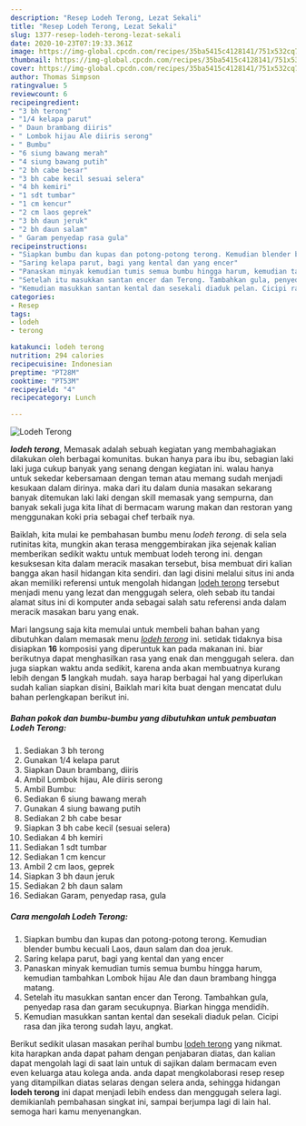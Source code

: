 ```yaml
---
description: "Resep Lodeh Terong, Lezat Sekali"
title: "Resep Lodeh Terong, Lezat Sekali"
slug: 1377-resep-lodeh-terong-lezat-sekali
date: 2020-10-23T07:19:33.361Z
image: https://img-global.cpcdn.com/recipes/35ba5415c4128141/751x532cq70/lodeh-terong-foto-resep-utama.jpg
thumbnail: https://img-global.cpcdn.com/recipes/35ba5415c4128141/751x532cq70/lodeh-terong-foto-resep-utama.jpg
cover: https://img-global.cpcdn.com/recipes/35ba5415c4128141/751x532cq70/lodeh-terong-foto-resep-utama.jpg
author: Thomas Simpson
ratingvalue: 5
reviewcount: 6
recipeingredient:
- "3 bh terong"
- "1/4 kelapa parut"
- " Daun brambang diiris"
- " Lombok hijau Ale diiris serong"
- " Bumbu"
- "6 siung bawang merah"
- "4 siung bawang putih"
- "2 bh cabe besar"
- "3 bh cabe kecil sesuai selera"
- "4 bh kemiri"
- "1 sdt tumbar"
- "1 cm kencur"
- "2 cm laos geprek"
- "3 bh daun jeruk"
- "2 bh daun salam"
- " Garam penyedap rasa gula"
recipeinstructions:
- "Siapkan bumbu dan kupas dan potong-potong terong. Kemudian blender bumbu kecuali Laos, daun salam dan doa jeruk."
- "Saring kelapa parut, bagi yang kental dan yang encer"
- "Panaskan minyak kemudian tumis semua bumbu hingga harum, kemudian tambahkan Lombok hijau Ale dan daun brambang hingga matang."
- "Setelah itu masukkan santan encer dan Terong. Tambahkan gula, penyedap rasa dan garam secukupnya. Biarkan hingga mendidih."
- "Kemudian masukkan santan kental dan sesekali diaduk pelan. Cicipi rasa dan jika terong sudah layu, angkat."
categories:
- Resep
tags:
- lodeh
- terong

katakunci: lodeh terong 
nutrition: 294 calories
recipecuisine: Indonesian
preptime: "PT28M"
cooktime: "PT53M"
recipeyield: "4"
recipecategory: Lunch

---
```



![Lodeh Terong](https://img-global.cpcdn.com/recipes/35ba5415c4128141/751x532cq70/lodeh-terong-foto-resep-utama.jpg)

<b><i>lodeh terong</i></b>, Memasak adalah sebuah kegiatan yang membahagiakan dilakukan oleh berbagai komunitas. bukan hanya para ibu ibu, sebagian laki laki juga cukup banyak yang senang dengan kegiatan ini. walau hanya untuk sekedar kebersamaan dengan teman atau memang sudah menjadi kesukaan dalam dirinya. maka dari itu dalam dunia masakan sekarang banyak ditemukan laki laki dengan skill memasak yang sempurna, dan banyak sekali juga kita lihat di bermacam warung makan dan restoran yang menggunakan koki pria sebagai chef terbaik nya.

Baiklah, kita mulai ke pembahasan bumbu menu <i>lodeh terong</i>. di sela sela rutinitas kita, mungkin akan terasa menggembirakan jika sejenak kalian memberikan sedikit waktu untuk membuat lodeh terong ini. dengan kesuksesan kita dalam meracik masakan tersebut, bisa membuat diri kalian bangga akan hasil hidangan kita sendiri. dan lagi disini melalui situs ini anda akan memiliki referensi untuk mengolah hidangan <u>lodeh terong</u> tersebut menjadi menu yang lezat dan menggugah selera, oleh sebab itu tandai alamat situs ini di komputer anda sebagai salah satu referensi anda dalam meracik masakan baru yang enak.




Mari langsung saja kita memulai untuk membeli bahan bahan yang dibutuhkan dalam memasak menu <u><i>lodeh terong</i></u> ini. setidak tidaknya bisa disiapkan <b>16</b> komposisi yang diperuntuk kan pada makanan ini. biar berikutnya dapat menghasilkan rasa yang enak dan menggugah selera. dan juga siapkan waktu anda sedikit, karena anda akan membuatnya kurang lebih dengan <b>5</b> langkah mudah. saya harap berbagai hal yang diperlukan sudah kalian siapkan disini, Baiklah mari kita buat dengan mencatat dulu bahan perlengkapan berikut ini.

<!--inarticleads1-->

##### Bahan pokok dan bumbu-bumbu yang dibutuhkan untuk pembuatan Lodeh Terong:

1. Sediakan 3 bh terong
1. Gunakan 1/4 kelapa parut
1. Siapkan  Daun brambang, diiris
1. Ambil  Lombok hijau, Ale diiris serong
1. Ambil  Bumbu:
1. Sediakan 6 siung bawang merah
1. Gunakan 4 siung bawang putih
1. Sediakan 2 bh cabe besar
1. Siapkan 3 bh cabe kecil (sesuai selera)
1. Sediakan 4 bh kemiri
1. Sediakan 1 sdt tumbar
1. Sediakan 1 cm kencur
1. Ambil 2 cm laos, geprek
1. Siapkan 3 bh daun jeruk
1. Sediakan 2 bh daun salam
1. Sediakan  Garam, penyedap rasa, gula




<!--inarticleads2-->

##### Cara mengolah Lodeh Terong:

1. Siapkan bumbu dan kupas dan potong-potong terong. Kemudian blender bumbu kecuali Laos, daun salam dan doa jeruk.
1. Saring kelapa parut, bagi yang kental dan yang encer
1. Panaskan minyak kemudian tumis semua bumbu hingga harum, kemudian tambahkan Lombok hijau Ale dan daun brambang hingga matang.
1. Setelah itu masukkan santan encer dan Terong. Tambahkan gula, penyedap rasa dan garam secukupnya. Biarkan hingga mendidih.
1. Kemudian masukkan santan kental dan sesekali diaduk pelan. Cicipi rasa dan jika terong sudah layu, angkat.




Berikut sedikit ulasan masakan perihal bumbu <u>lodeh terong</u> yang nikmat. kita harapkan anda dapat paham dengan penjabaran diatas, dan kalian dapat mengolah lagi di saat lain untuk di sajikan dalam bermacam even even keluarga atau kolega anda. anda dapat mengkolaborasi resep resep yang ditampilkan diatas selaras dengan selera anda, sehingga hidangan <b>lodeh terong</b> ini dapat menjadi lebih endess dan menggugah selera lagi. demikianlah pembahasan singkat ini, sampai berjumpa lagi di lain hal. semoga hari kamu menyenangkan.
